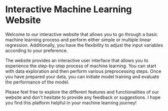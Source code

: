 # Interactive Machine Learning Website
Welcome to our interactive website that allows you to go through a basic machine learning process and perform either simple or multiple linear regression. Additionally, you have the flexibility to adjust the input variables according to your preference.

The website provides an interactive user interface that allows you to experience the step-by-step process of machine learning. You can start with data exploration and then perform various preprocessing steps. Once you have prepared your data, you can initiate model training and evaluate the performance of the model.

Please feel free to explore the different features and functionalities of our website and don't hesitate to provide any feedback or suggestions. I hope you find this platform helpful in your machine learning journey!
